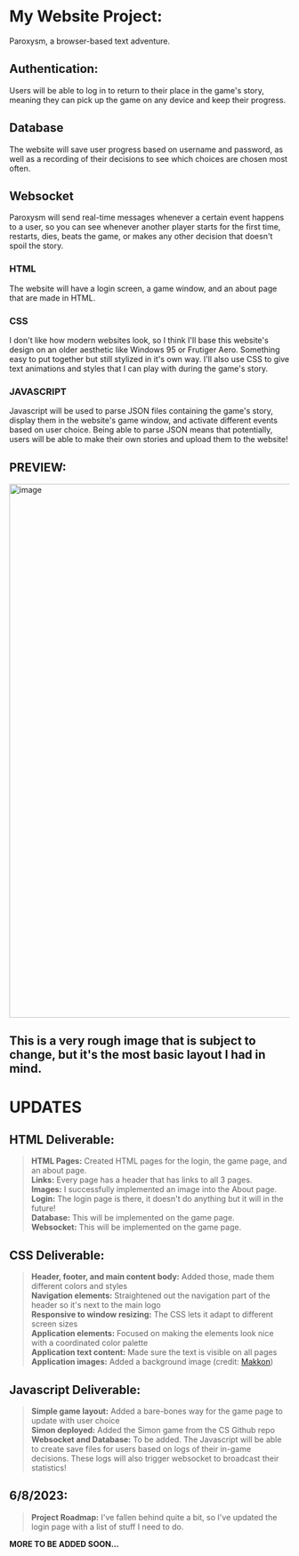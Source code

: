 # My Website Project:
Paroxysm, a browser-based text adventure.

## Authentication:
Users will be able to log in to return to their place in the game's story, meaning they can pick up the game on any device and keep their progress.

## Database
The website will save user progress based on username and password, as well as a recording of their decisions to see which choices are chosen most often.

## Websocket
Paroxysm will send real-time messages whenever a certain event happens to a user, so you can see whenever another player starts for the first time, restarts, dies, beats the game, or makes any other decision that doesn't spoil the story.

### HTML
The website will have a login screen, a game window, and an about page that are made in HTML.
### CSS
I don't like how modern websites look, so I think I'll base this website's design on an older aesthetic like Windows 95 or Frutiger Aero. Something easy to put together but still stylized in it's own way.
I'll also use CSS to give text animations and styles that I can play with during the game's story.
### JAVASCRIPT
Javascript will be used to parse JSON files containing the game's story, display them in the website's game window, and activate different events based on user choice. Being able to parse JSON means that potentially, users will be able to make their own stories and upload them to the website!

## PREVIEW:
<img width="960" alt="image" src="https://github.com/mcd-cs/CS-Startup/assets/66216150/3d9dd6c1-fc21-40ed-9ad2-e155521d2e17">

This is a very rough image that is subject to change, but it's the most basic layout I had in mind.
---
# UPDATES

## HTML Deliverable:
> **HTML Pages:** Created HTML pages for the login, the game page, and an about page. <br>
> **Links:** Every page has a header that has links to all 3 pages. <br>
> **Images:** I successfully implemented an image into the About page. <br>
> **Login:** The login page is there, it doesn't do anything but it will in the future! <br>
> **Database:** This will be implemented on the game page. <br>
> **Websocket:** This will be implemented on the game page. <br>

## CSS Deliverable:
> **Header, footer, and main content body:** Added those, made them different colors and styles <br>
> **Navigation elements:** Straightened out the navigation part of the header so it's next to the main logo <br>
> **Responsive to window resizing:** The CSS lets it adapt to different screen sizes <br>
> **Application elements:** Focused on making the elements look nice with a coordinated color palette <br>
> **Application text content:** Made sure the text is visible on all pages <br>
> **Application images:** Added a background image (credit: [Makkon](https://www.slipseer.com/index.php?resources/makkon-textures.28/)) <br>

## Javascript Deliverable:
> **Simple game layout:** Added a bare-bones way for the game page to update with user choice <br>
> **Simon deployed:** Added the Simon game from the CS Github repo <br>
> **Websocket and Database:** To be added. The Javascript will be able to create save files for users based on logs of their in-game decisions. These logs will also trigger websocket to broadcast their statistics! <br>

## 6/8/2023:
> **Project Roadmap:** I've fallen behind quite a bit, so I've updated the login page with a list of stuff I need to do.

**MORE TO BE ADDED SOON...**
